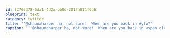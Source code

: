 ```yaml
---
id: f2703378-6da1-4d2a-bb0d-2812a011f6b6
blueprint: text
category: twitter
title: "'@shaunaharper ha, not sure!  When are you back in #ylw?"
caption: '''@shaunaharper ha, not sure!  When are you back in <span class="hashtag hashtag_local">#<a href="http://tweettemp.darylchymko.ca/?tag=ylw">ylw</a>?'
---
```

